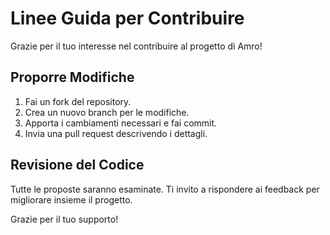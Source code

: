 # Linee Guida per Contribuire

Grazie per il tuo interesse nel contribuire al progetto di Amro!

## Proporre Modifiche
1. Fai un fork del repository.
2. Crea un nuovo branch per le modifiche.
3. Apporta i cambiamenti necessari e fai commit.
4. Invia una pull request descrivendo i dettagli.

## Revisione del Codice
Tutte le proposte saranno esaminate. Ti invito a rispondere ai feedback per migliorare insieme il progetto.

Grazie per il tuo supporto!
